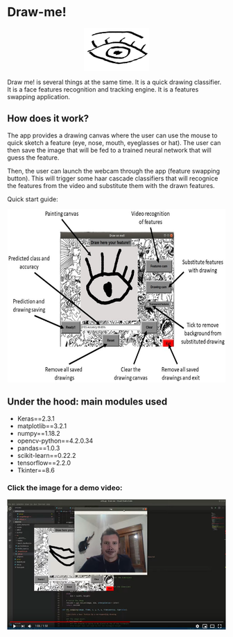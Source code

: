 # **Draw-me!**
<p align="center">
<img src='./INPUT/Eye_logo.png' alt="Draw me!" width="150" height="100"></p>


Draw me! is several things at the same time. It is a quick drawing classifier. It is a face features recognition and tracking engine. It is a features swapping application.

## How does it work?

The app provides a drawing canvas where the user can use the mouse to quick sketch a feature (eye, nose, mouth, eyeglasses or hat). The user can then save the image that will be fed to a trained neural network that will guess the feature.

Then, the user can launch the webcam through the app (feature swapping button). This will trigger some haar cascade classifiers that will recognice the features from the video and substitute them with the drawn features.

Quick start guide:
  <p align='center'>
      <img src='./INPUT/App_guide.jpg' alt="Draw me!" width="600" height="400"> </p>

## Under the hood: main modules used
+   Keras==2.3.1
+   matplotlib==3.2.1
+   numpy==1.18.2
+   opencv-python==4.2.0.34
+   pandas==1.0.3
+   scikit-learn==0.22.2
+   tensorflow==2.2.0
+   Tkinter==8.6

### **Click the image for a demo video:**

<a href="https://www.youtube.com/watch?v=VjCKxSiYEgo" target="_blank"><img src='./INPUT/Video_snapshot.png' width="800" height="300" title="Draw me! VIDEO DEMO" alt="Draw me!"></a>

